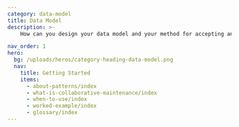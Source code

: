 ```yaml
---
category: data-model
title: Data Model
description: >-
    How can you design your data model and your method for accepting and managing changes to cope with contributions from multiple people, with different skills and needs?

nav_order: 1
hero:
  bg: /uploads/heros/category-heading-data-model.png
  nav:
    title: Getting Started
    items:
      - about-patterns/index
      - what-is-collaborative-maintenance/index
      - when-to-use/index
      - worked-example/index      
      - glossary/index 
---
```


